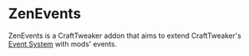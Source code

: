 # ZenEvents

ZenEvents is a CraftTweaker addon that aims to extend CraftTweaker's [Event System](/Vanilla/Events/Events) with mods' events.  
